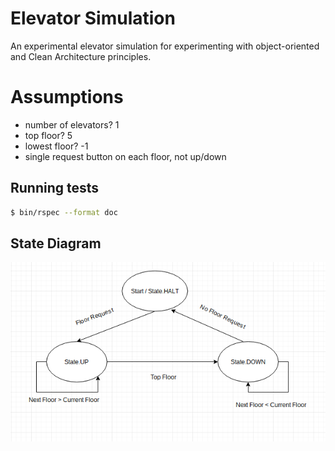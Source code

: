 # Elevator Simulation

An experimental elevator simulation for experimenting with object-oriented and Clean Architecture principles.


# Assumptions

* number of elevators? 1
* top floor? 5
* lowest floor? -1
* single request button on each floor, not up/down

Running tests
----

```sh
$ bin/rspec --format doc
```

State Diagram
----
![State](images/Elevator-State-Diagram.png)
